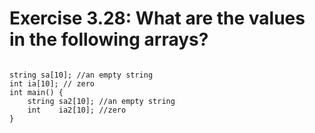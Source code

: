 # Exercise 3.28: What are the values in the following arrays?

<code>
string sa[10]; //an empty string
int ia[10]; // zero
int main() {
    string sa2[10]; //an empty string
    int    ia2[10]; //zero
}
</code>